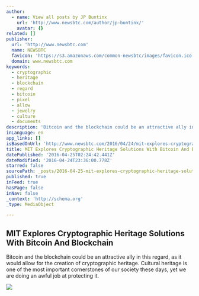 ```yaml
---
author:
  - name: View all posts by JP Buntinx
    url: 'http://www.newsbtc.com/author/jp-buntinx/'
    avatar: {}
related: []
publisher:
  url: 'http://www.newsbtc.com'
  name: NEWSBTC
  favicon: 'https://s3.amazonaws.com/common-newsbtc/images/favicon.ico'
  domain: www.newsbtc.com
keywords:
  - cryptographic
  - heritage
  - blockchain
  - regard
  - bitcoin
  - pixel
  - allow
  - jewelry
  - culture
  - documents
description: 'Bitcoin and the blockchain could be an attractive ally in this regard, as it would allow for the creation of cryptographic heritage. Cultural heritage is one of the most important cornerstones of our society these days, yet we are doing an awful job at protecting it.'
inLanguage: en
app_links: []
isBasedOnUrl: 'http://www.newsbtc.com/2016/04/24/mit-explores-cryptographic-heritage-solutions-bitcoin-blockchain/'
title: MIT Explores Cryptographic Heritage Solutions With Bitcoin And Blockchain
datePublished: '2016-04-25T02:24:42.441Z'
dateModified: '2016-04-24T23:36:00.778Z'
starred: false
sourcePath: _posts/2016-04-25-mit-explores-cryptographic-heritage-solutions-with-bitcoin-a.md
published: true
inFeed: true
hasPage: false
inNav: false
_context: 'http://schema.org'
_type: MediaObject

---
```

<article style=""><h1>MIT Explores Cryptographic Heritage Solutions With Bitcoin And Blockchain</h1><p>Bitcoin and the blockchain could be an attractive ally in this regard, as it would allow for the creation of cryptographic heritage. Cultural heritage is one of the most important cornerstones of our society these days, yet we are doing an awful job at protecting it.</p><img src="http://s3.amazonaws.com/main-newsbtc-images/2016/04/24182348/shutterstock_373915333.jpg" /></article>